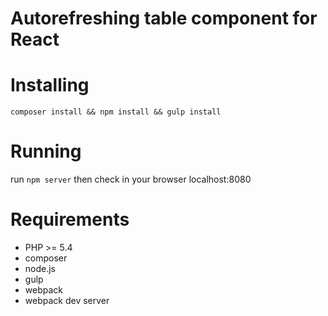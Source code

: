 # Autorefreshing table component for React

# Installing
`composer install && npm install && gulp install`

# Running
run `npm server` then check in your browser localhost:8080

# Requirements
* PHP >= 5.4
* composer
* node.js
* gulp
* webpack
* webpack dev server
